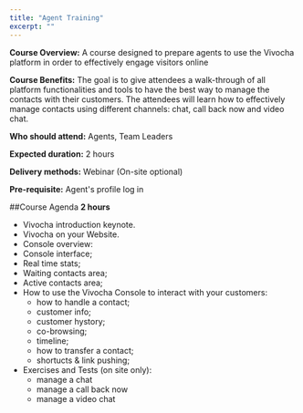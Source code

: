```yaml
---
title: "Agent Training"
excerpt: ""
---
```

**Course Overview:**
A course designed to prepare agents to use the Vivocha platform in order to effectively engage visitors online

**Course Benefits:**
The goal is to give attendees a walk-through of all platform functionalities and tools to have the best way to manage the contacts with their customers. The attendees will learn how to effectively manage contacts using different channels: chat, call back now and video chat.

**Who should attend:** Agents, Team Leaders

**Expected duration:** 2 hours

**Delivery methods:** Webinar (On-site optional)

**Pre-requisite:** Agent's profile log in

##Course Agenda
**2 hours**
* Vivocha introduction keynote.
* Vivocha on your Website.
* Console overview:
* Console interface;
* Real time stats;
* Waiting contacts area;
* Active contacts area;
* How to use the Vivocha Console to interact with your customers:
    * how to handle a contact;
    * customer info;
    * customer hystory;
    * co-browsing;
    * timeline;
    * how to transfer a contact;
    * shortucts & link pushing;
* Exercises and Tests (on site only):
    * manage a chat
    * manage a call back now
    * manage a video chat